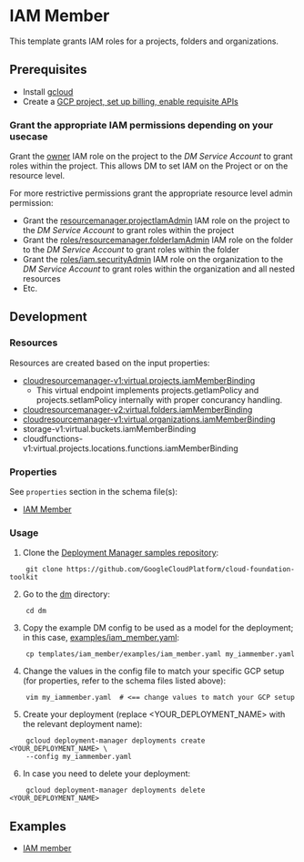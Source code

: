 # IAM Member

This template grants IAM roles for a projects, folders and organizations.

## Prerequisites

- Install [gcloud](https://cloud.google.com/sdk)
- Create a [GCP project, set up billing, enable requisite APIs](../project/README.md)

### Grant the appropriate IAM permissions depending on your usecase
Grant the [owner](https://cloud.google.com/iam/docs/understanding-roles) IAM role on the project to the *DM Service Account* to grant roles within the project. This allows DM to set IAM on the Project or on the resource level.

For more restrictive permissions grant the appropriate resource level admin permission:

- Grant the [resourcemanager.projectIamAdmin](https://cloud.google.com/iam/docs/understanding-roles) IAM role on the project to the *DM Service Account* to grant roles within the project
- Grant the [roles/resourcemanager.folderIamAdmin](https://cloud.google.com/iam/docs/understanding-roles) IAM role on the folder to the *DM Service Account* to grant roles within the folder
- Grant the [roles/iam.securityAdmin](https://cloud.google.com/iam/docs/understanding-roles) IAM role on the organization to the *DM Service Account* to grant roles within the organization and all nested resources
- Etc.

## Development

### Resources

Resources are created based on the input properties:
- [cloudresourcemanager-v1:virtual.projects.iamMemberBinding](https://github.com/GoogleCloudPlatform/cloud-foundation-toolkit/blob/master/google/resource-snippets/cloudresourcemanager-v1/policies.jinja)
    - This virtual endpoint implements projects.getIamPolicy and projects.setIamPolicy internally with proper concurancy handling.
- [cloudresourcemanager-v2:virtual.folders.iamMemberBinding](https://github.com/GoogleCloudPlatform/cloud-foundation-toolkit/blob/master/google/resource-snippets/cloudresourcemanager-v2/policies.jinja)
- [cloudresourcemanager-v1:virtual.organizations.iamMemberBinding](https://github.com/GoogleCloudPlatform/cloud-foundation-toolkit/blob/master/google/resource-snippets/cloudresourcemanager-v1/policies.jinja)
- storage-v1:virtual.buckets.iamMemberBinding
- cloudfunctions-v1:virtual.projects.locations.functions.iamMemberBinding

### Properties

See `properties` section in the schema file(s):

-  [IAM Member](iam_member.py.schema)

### Usage

1. Clone the [Deployment Manager samples repository](https://github.com/GoogleCloudPlatform/cloud-foundation-toolkit):

```shell
    git clone https://github.com/GoogleCloudPlatform/cloud-foundation-toolkit
```

2. Go to the [dm](../../) directory:

```shell
    cd dm
```

3. Copy the example DM config to be used as a model for the deployment; in this case, [examples/iam_member.yaml](examples/iam_member.yaml):

```shell
    cp templates/iam_member/examples/iam_member.yaml my_iammember.yaml
```

4. Change the values in the config file to match your specific GCP setup (for properties, refer to the schema files listed above):

```shell
    vim my_iammember.yaml  # <== change values to match your GCP setup
```

5. Create your deployment (replace <YOUR_DEPLOYMENT_NAME> with the relevant deployment name):

```shell
    gcloud deployment-manager deployments create <YOUR_DEPLOYMENT_NAME> \
    --config my_iammember.yaml
```

6. In case you need to delete your deployment:

```shell
    gcloud deployment-manager deployments delete <YOUR_DEPLOYMENT_NAME>
```

## Examples

- [IAM member](examples/iam_member.yaml)
